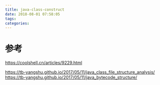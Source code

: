 ```yaml
---
title: java-class-construct
date: 2018-08-01 07:58:05
tags:
categories:
---
```


# 参考
https://coolshell.cn/articles/9229.html


https://tb-yangshu.github.io/2017/05/11/java_class_file_structure_analysis/
https://tb-yangshu.github.io/2017/05/11/java_bytecode_structure/